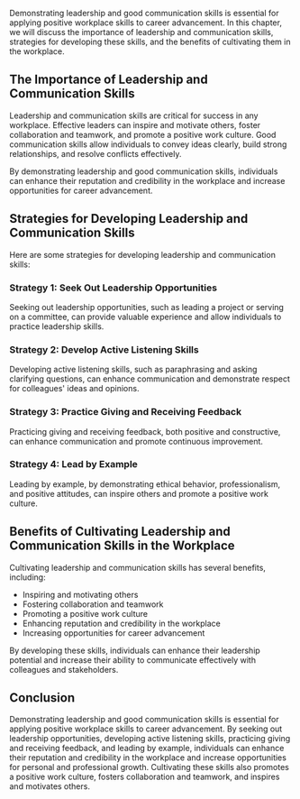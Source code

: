 
Demonstrating leadership and good communication skills is essential for applying positive workplace skills to career advancement. In this chapter, we will discuss the importance of leadership and communication skills, strategies for developing these skills, and the benefits of cultivating them in the workplace.

The Importance of Leadership and Communication Skills
-----------------------------------------------------

Leadership and communication skills are critical for success in any workplace. Effective leaders can inspire and motivate others, foster collaboration and teamwork, and promote a positive work culture. Good communication skills allow individuals to convey ideas clearly, build strong relationships, and resolve conflicts effectively.

By demonstrating leadership and good communication skills, individuals can enhance their reputation and credibility in the workplace and increase opportunities for career advancement.

Strategies for Developing Leadership and Communication Skills
-------------------------------------------------------------

Here are some strategies for developing leadership and communication skills:

### Strategy 1: Seek Out Leadership Opportunities

Seeking out leadership opportunities, such as leading a project or serving on a committee, can provide valuable experience and allow individuals to practice leadership skills.

### Strategy 2: Develop Active Listening Skills

Developing active listening skills, such as paraphrasing and asking clarifying questions, can enhance communication and demonstrate respect for colleagues' ideas and opinions.

### Strategy 3: Practice Giving and Receiving Feedback

Practicing giving and receiving feedback, both positive and constructive, can enhance communication and promote continuous improvement.

### Strategy 4: Lead by Example

Leading by example, by demonstrating ethical behavior, professionalism, and positive attitudes, can inspire others and promote a positive work culture.

Benefits of Cultivating Leadership and Communication Skills in the Workplace
----------------------------------------------------------------------------

Cultivating leadership and communication skills has several benefits, including:

* Inspiring and motivating others
* Fostering collaboration and teamwork
* Promoting a positive work culture
* Enhancing reputation and credibility in the workplace
* Increasing opportunities for career advancement

By developing these skills, individuals can enhance their leadership potential and increase their ability to communicate effectively with colleagues and stakeholders.

Conclusion
----------

Demonstrating leadership and good communication skills is essential for applying positive workplace skills to career advancement. By seeking out leadership opportunities, developing active listening skills, practicing giving and receiving feedback, and leading by example, individuals can enhance their reputation and credibility in the workplace and increase opportunities for personal and professional growth. Cultivating these skills also promotes a positive work culture, fosters collaboration and teamwork, and inspires and motivates others.
